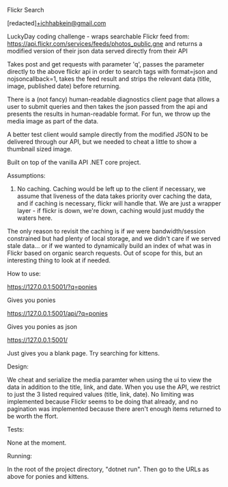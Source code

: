 Flickr Search

[redacted]+ichhabkein@gmail.com

LuckyDay coding challenge - wraps searchable Flickr feed from:
https://api.flickr.com/services/feeds/photos_public.gne
and returns a modified version of their json data served directly from their API

Takes post and get requests with parameter 'q', passes the parameter directly to the above flickr api in order to search tags with format=json and nojsoncallback=1, takes the feed result and strips the relevant data (title, image, published date) before returning.

There is a (not fancy) human-readable diagnostics client page that allows a user to submit queries and then takes the json passed from the api and presents the results in human-readable format.  For fun, we throw up the media image as part of the data.

A better test client would sample directly from the modified JSON to be delivered through our API, but we needed to cheat a little to show a thumbnail sized image.

Built on top of the vanilla API .NET core project.

Assumptions:

1.  No caching.  Caching would be left up to the client if necessary, we assume that liveness of the data takes priority over caching the data, and if caching is necessary, flickr will handle that.  We are just a wrapper layer - if flickr is down, we're down, caching would just muddy the waters here.

The only reason to revisit the caching is if *we* were bandwidth/session constrained but had plenty of local storage, and we didn't care if we served stale data... or if we wanted to dynamically build an index of what was in Flickr based on organic search requests.  Out of scope for this, but an interesting thing to look at if needed.

How to use:

https://127.0.0.1:5001/?q=ponies

Gives you ponies

https://127.0.0.1:5001/api/?q=ponies

Gives you ponies as json

https://127.0.0.1:5001/

Just gives you a blank page.  Try searching for kittens.


Design:

We cheat and serialize the media paramter when using the ui to view the data in addition to the title, link, and date.  When you use the API, we restrict to just the 3 listed required values (title, link, date).  No limiting was implemented because Flickr seems to be doing that already, and no pagination was implemented because there aren't enough items returned to be worth the ffort.


Tests:

None at the moment.


Running:

In the root of the project directory, "dotnet run".  Then go to the URLs as above for ponies and kittens.

